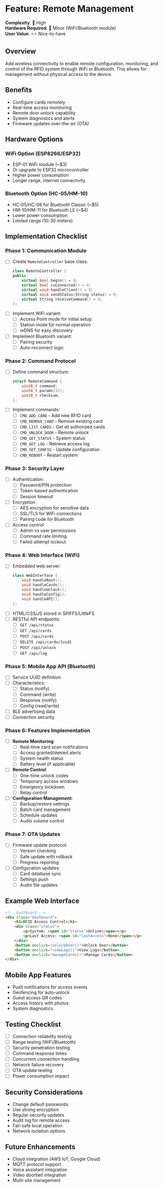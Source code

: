 # Feature: Remote Management

**Complexity**: 🔴 High  
**Hardware Required**: 🔧 Minor (WiFi/Bluetooth module)  
**User Value**: ⭐⭐ Nice-to-have

## Overview

Add wireless connectivity to enable remote configuration, monitoring, and control of the RFID system through WiFi or Bluetooth. This allows for management without physical access to the device.

## Benefits

- Configure cards remotely
- Real-time access monitoring
- Remote door unlock capability
- System diagnostics and alerts
- Firmware updates over-the-air (OTA)

## Hardware Options

### WiFi Option (ESP8266/ESP32)
- ESP-01 WiFi module (~$3)
- Or upgrade to ESP32 microcontroller
- Higher power consumption
- Longer range, internet connectivity

### Bluetooth Option (HC-05/HM-10)
- HC-05/HC-06 for Bluetooth Classic (~$5)
- HM-10/HM-11 for Bluetooth LE (~$4)
- Lower power consumption
- Limited range (10-30 meters)

## Implementation Checklist

### Phase 1: Communication Module
- [ ] Create `RemoteController` base class:
  ```cpp
  class RemoteController {
  public:
      virtual bool begin() = 0;
      virtual bool isConnected() = 0;
      virtual void handleClient() = 0;
      virtual void sendStatus(String status) = 0;
      virtual String receiveCommand() = 0;
  };
  ```
- [ ] Implement WiFi variant:
  - [ ] Access Point mode for initial setup
  - [ ] Station mode for normal operation
  - [ ] mDNS for easy discovery
- [ ] Implement Bluetooth variant:
  - [ ] Pairing security
  - [ ] Auto-reconnect logic

### Phase 2: Command Protocol
- [ ] Define command structure:
  ```cpp
  struct RemoteCommand {
      uint8_t command;
      uint8_t params[32];
      uint8_t checksum;
  };
  ```
- [ ] Implement commands:
  - [ ] `CMD_ADD_CARD` - Add new RFID card
  - [ ] `CMD_REMOVE_CARD` - Remove existing card
  - [ ] `CMD_LIST_CARDS` - Get all authorized cards
  - [ ] `CMD_UNLOCK_DOOR` - Remote unlock
  - [ ] `CMD_GET_STATUS` - System status
  - [ ] `CMD_GET_LOG` - Retrieve access log
  - [ ] `CMD_SET_CONFIG` - Update configuration
  - [ ] `CMD_REBOOT` - Restart system

### Phase 3: Security Layer
- [ ] Authentication:
  - [ ] Password/PIN protection
  - [ ] Token-based authentication
  - [ ] Session timeout
- [ ] Encryption:
  - [ ] AES encryption for sensitive data
  - [ ] SSL/TLS for WiFi connections
  - [ ] Pairing code for Bluetooth
- [ ] Access control:
  - [ ] Admin vs user permissions
  - [ ] Command rate limiting
  - [ ] Failed attempt lockout

### Phase 4: Web Interface (WiFi)
- [ ] Embedded web server:
  ```cpp
  class WebInterface {
      void handleRoot();
      void handleCards();
      void handleUnlock();
      void handleConfig();
      void handleAPI();
  };
  ```
- [ ] HTML/CSS/JS stored in SPIFFS/LittleFS
- [ ] RESTful API endpoints:
  - [ ] `GET /api/status`
  - [ ] `GET /api/cards`
  - [ ] `POST /api/cards`
  - [ ] `DELETE /api/cards/{uid}`
  - [ ] `POST /api/unlock`
  - [ ] `GET /api/log`

### Phase 5: Mobile App API (Bluetooth)
- [ ] Service UUID definition
- [ ] Characteristics:
  - [ ] Status (notify)
  - [ ] Command (write)
  - [ ] Response (notify)
  - [ ] Config (read/write)
- [ ] BLE advertising data
- [ ] Connection security

### Phase 6: Features Implementation
- [ ] **Remote Monitoring**:
  - [ ] Real-time card scan notifications
  - [ ] Access granted/denied alerts
  - [ ] System health status
  - [ ] Battery level (if applicable)
  
- [ ] **Remote Control**:
  - [ ] One-time unlock codes
  - [ ] Temporary access windows
  - [ ] Emergency lockdown
  - [ ] Relay control
  
- [ ] **Configuration Management**:
  - [ ] Backup/restore settings
  - [ ] Batch card management
  - [ ] Schedule updates
  - [ ] Audio volume control

### Phase 7: OTA Updates
- [ ] Firmware update protocol:
  - [ ] Version checking
  - [ ] Safe update with rollback
  - [ ] Progress reporting
- [ ] Configuration updates:
  - [ ] Card database sync
  - [ ] Settings push
  - [ ] Audio file updates

## Example Web Interface

```html
<!-- Dashboard -->
<div class="dashboard">
    <h1>RFID Access Control</h1>
    <div class="status">
        <p>System: <span id="status">Online</span></p>
        <p>Last Access: <span id="lastAccess">None</span></p>
    </div>
    <button onclick="unlockDoor()">Unlock Door</button>
    <button onclick="viewLogs()">View Logs</button>
    <button onclick="manageCards()">Manage Cards</button>
</div>
```

## Mobile App Features

- Push notifications for access events
- Geofencing for auto-unlock
- Guest access QR codes
- Access history with photos
- System diagnostics

## Testing Checklist

- [ ] Connection reliability testing
- [ ] Range testing (WiFi/Bluetooth)
- [ ] Security penetration testing
- [ ] Command response times
- [ ] Concurrent connection handling
- [ ] Network failure recovery
- [ ] OTA update testing
- [ ] Power consumption impact

## Security Considerations

- Change default passwords
- Use strong encryption
- Regular security updates
- Audit log for remote access
- Fail-safe local operation
- Network isolation options

## Future Enhancements

- Cloud integration (AWS IoT, Google Cloud)
- MQTT protocol support
- Voice assistant integration
- Video doorbell integration
- Multi-site management